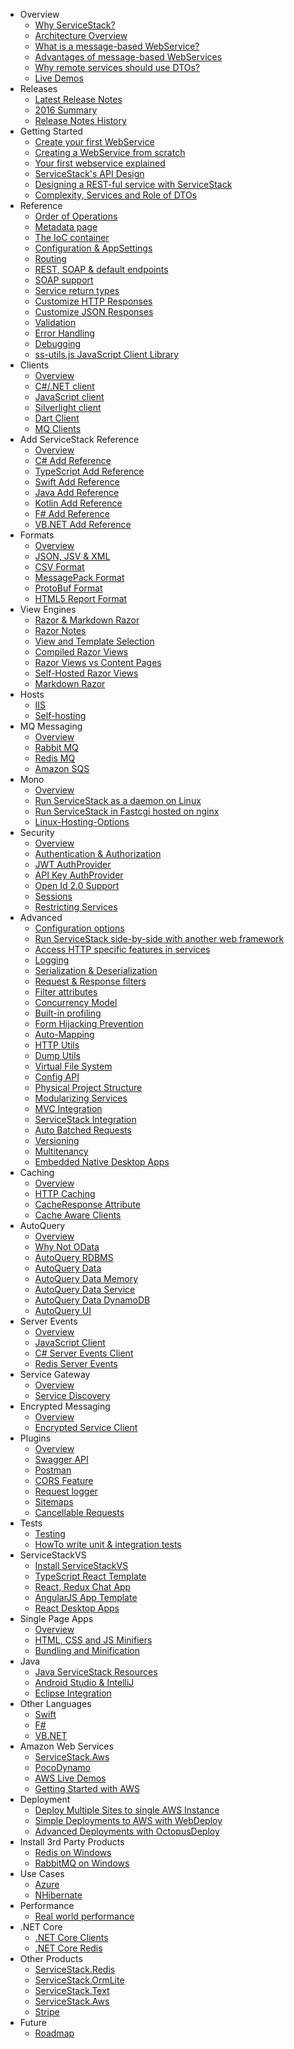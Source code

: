 
- Overview
    - [Why ServiceStack?](?id=why-servicestack)
    - [Architecture Overview](?id=architecture-overview)
    - [What is a message-based WebService?](?id=What-is-a-message-based-web-service)
    - [Advantages of message-based WebServices](?id=advantages-of-message-based-web-services)
    - [Why remote services should use DTOs?](http://stackoverflow.com/a/15369736/85785)
    - [Live Demos](https://github.com/ServiceStackApps/LiveDemos)
- Releases
    - [Latest Release Notes](?id=v4-5-2)
    - [2016 Summary](/releases/)
    - [Release Notes History](?id=release-notes-history)
- Getting Started
    - [Create your first WebService](?id=create-your-first-webservice)
    - [Creating a WebService from scratch](?id=create-webservice-from-scratch)
    - [Your first webservice explained](?id=your-first-webservice-explained)
    - [ServiceStack's API Design](?id=api-design)
    - [Designing a REST-ful service with ServiceStack](http://stackoverflow.com/a/15235822/85785)
    - [Complexity, Services and Role of DTOs](http://stackoverflow.com/a/32940275/85785)
- Reference
    - [Order of Operations](?id=order-of-operations)
    - [Metadata page](?id=metadata-page)
    - [The IoC container](?id=ioc)
    - [Configuration & AppSettings](?id=appsettings)
    - [Routing](?id=routing)
    - [REST, SOAP & default endpoints](?id=endpoints)
    - [SOAP support](?id=soap-support)
    - [Service return types](?id=service-return-types)
    - [Customize HTTP Responses](?id=customize-http-responses)
    - [Customize JSON Responses](?id=customize-json-responses)
    - [Validation](?id=validation)
    - [Error Handling](?id=error-handling)
    - [Debugging](?id=debugging)
    - [ss-utils.js JavaScript Client Library](?id=ss-utils-js)
- Clients
    - [Overview](?id=clients-overview)
    - [C#/.NET client](?id=csharp-client)
    - [JavaScript client](?id=javascript-client)
    - [Silverlight client](?id=silverlight-client)
    - [Dart Client](?id=dart-client)
    - [MQ Clients](?id=messaging#mq-client-architecture)
- Add ServiceStack Reference
    - [Overview](?id=add-servicestack-reference)
    - [C# Add Reference](?id=csharp-add-servicestack-reference)
    - [TypeScript Add Reference](?id=typescript-add-servicestack-reference)
    - [Swift Add Reference](?id=swift-add-servicestack-reference)
    - [Java Add Reference](?id=java-add-servicestack-reference)
    - [Kotlin Add Reference](?id=kotlin-add-servicestack-reference)
    - [F# Add Reference](?id=fsharp-add-servicestack-reference)
    - [VB.NET Add Reference](?id=vbnet-add-servicestack-reference)
- Formats
    - [Overview](?id=formats)
    - [JSON, JSV & XML](?id=json-jsv-and-xml)
    - [CSV Format](?id=csv-format)
    - [MessagePack Format](?id=messagepack-format)
    - [ProtoBuf Format](?id=protobuf-format)
    - [HTML5 Report Format](?id=html5reportformat)
- View Engines
    - [Razor & Markdown Razor](http://razor.servicestack.net/)
    - [Razor Notes](?id=razor-notes)
    - [View and Template Selection](?id=view-and-template-selection)
    - [Compiled Razor Views](?id=compiled-razor-views)
    - [Razor Views vs Content Pages](http://stackoverflow.com/questions/13206038/servicestack-razor-default-page/13206221#13206221)
    - [Self-Hosted Razor Views](http://www.ienablemuch.com/2012/12/self-hosting-servicestack-serving.html) 
    - [Markdown Razor](?id=markdown-razor)
- Hosts
    - [IIS](?id=iis)
    - [Self-hosting](?id=self-hosting)
- MQ Messaging
    - [Overview](?id=messaging)
    - [Rabbit MQ](?id=rabbit-mq)
    - [Redis MQ](?id=messaging-and-redis)
    - [Amazon SQS](https://github.com/ServiceStack/ServiceStack.Aws#sqsmqserver)
- Mono
    - [Overview](?id=mono)
    - [Run ServiceStack as a daemon on Linux](?id=servicestack-as-daemon-on-linux)
    - [Run ServiceStack in Fastcgi hosted on nginx](?id=servicestack-in-fastcgi-hosted-on-nginx)
    - [Linux-Hosting-Options](?id=linux-hosting-options)
- Security
    - [Overview](?id=security)
    - [Authentication & Authorization](?id=authentication-and-authorization)
    - [JWT AuthProvider](?id=jwt-authprovider)
    - [API Key AuthProvider](?id=api-key-authprovider)
    - [Open Id 2.0 Support](?id=openid)
    - [Sessions](?id=sessions)
    - [Restricting Services](?id=restricting-services)
- Advanced
    - [Configuration options](?id=configuration-options)
    - [Run ServiceStack side-by-side with another web framework](?id=servicestack-side-by-side-with-another-web-framework)
    - [Access HTTP specific features in services](?id=access-http-specific-features-in-services)
    - [Logging](?id=logging)
    - [Serialization & Deserialization](?id=serialization-deserialization)
    - [Request & Response filters](?id=request-and-response-filters)
    - [Filter attributes](?id=filter-attributes)
    - [Concurrency Model](?id=concurrency-model)
    - [Built-in profiling](?id=built-in-profiling)
    - [Form Hijacking Prevention](?id=form-hijacking-prevention)
    - [Auto-Mapping](?id=auto-mapping)
    - [HTTP Utils](?id=http-utils)
    - [Dump Utils](?id=dump-utils)
    - [Virtual File System](?id=virtual-file-system)
    - [Config API](?id=config-api)
    - [Physical Project Structure](?id=physical-project-structure)
    - [Modularizing Services](?id=modularizing-services)
    - [MVC Integration](?id=mvc-integration)
    - [ServiceStack Integration](?id=servicestack-integration)
    - [Auto Batched Requests](?id=auto-batched-requests)
    - [Versioning](?id=versioning)
    - [Multitenancy](?id=multitenancy)
    - [Embedded Native Desktop Apps](https://github.com/ServiceStack/ServiceStack.Gap)
- Caching
    - [Overview](?id=caching)
    - [HTTP Caching](?id=http-caching)
    - [CacheResponse Attribute](?id=cacheresponse-attribute)
    - [Cache Aware Clients](?id=cache-aware-clients)
- AutoQuery
    - [Overview](?id=autoquery)
    - [Why Not OData](?id=why-not-odata)
    - [AutoQuery RDBMS](?id=autoquery-rdbms)
    - [AutoQuery Data](?id=autoquery-data)
    - [AutoQuery Data Memory](?id=autoquery-memory)
    - [AutoQuery Data Service](?id=autoquery-service)
    - [AutoQuery Data DynamoDB](?id=autoquery-dynamodb)
    - [AutoQuery UI](https://github.com/ServiceStack/Admin)
- Server Events
    - [Overview](?id=server-events)
    - [JavaScript Client](?id=javascript-server-events-client)
    - [C# Server Events Client](?id=csharp-server-events-client)
    - [Redis Server Events](?id=redis-server-events)
- Service Gateway
    - [Overview](?id=service-gateway)
    - [Service Discovery](?id=service-discovery)
- Encrypted Messaging
    - [Overview](?id=encrypted-messaging)
    - [Encrypted Service Client](?id=encrypted-messaging#encrypted-service-client)
- Plugins
    - [Overview](?id=plugins)
    - [Swagger API](?id=swagger-api)
    - [Postman](?id=postman)
    - [CORS Feature](?id=corsfeature)
    - [Request logger](?id=request-logger)
    - [Sitemaps](?id=sitemaps)
    - [Cancellable Requests](?id=cancellable-requests)
- Tests
    - [Testing](?id=testing) 
    - [HowTo write unit & integration tests](?id=howto-write-unit-integration-tests)
- ServiceStackVS
    - [Install ServiceStackVS](?id=install-servicestackvs)
    - [TypeScript React Template](https://github.com/ServiceStackApps/typescript-react-template/)
    - [React, Redux Chat App](https://github.com/ServiceStackApps/ReactChat)
    - [AngularJS App Template](https://github.com/ServiceStack/ServiceStackVS/blob/master/docs/angular-spa.md)
    - [React Desktop Apps](https://github.com/ServiceStackApps/ReactDesktopApps)
- Single Page Apps
    - [Overview](?id=single-page-apps) 
    - [HTML, CSS and JS Minifiers](?id=html-css-and-javascript-minification)
    - [Bundling and Minification](?id=bundling-and-minification)
- Java
    - [Java ServiceStack Resources](?id=java)
    - [Android Studio & IntelliJ](?id=java-add-servicestack-reference#servicestack-idea-android-studio-plugin)
    - [Eclipse Integration](https://github.com/ServiceStack/ServiceStack.Java/tree/master/src/ServiceStackEclipse#eclipse-integration-with-servicestack)
- Other Languages
    - [Swift](?id=swift)
    - [F#](?id=fsharp)
    - [VB.NET](?id=vbnet)
- Amazon Web Services
    - [ServiceStack.Aws](https://github.com/ServiceStack/ServiceStack.Aws)
    - [PocoDynamo](https://github.com/ServiceStack/PocoDynamo)
    - [AWS Live Demos](http://awsapps.servicestack.net)
    - [Getting Started with AWS](https://github.com/ServiceStackApps/AwsGettingStarted)
- Deployment
    - [Deploy Multiple Sites to single AWS Instance](?id=deploy-multiple-sites-to-aws)
    - [Simple Deployments to AWS with WebDeploy](?id=simple-deployments-to-aws)
    - [Advanced Deployments with OctopusDeploy](?id=advanced-deployment-octopus-deploy)
- Install 3rd Party Products
    - [Redis on Windows](https://github.com/ServiceStack/redis-windows)
    - [RabbitMQ on Windows](https://github.com/ServiceStack/rabbitmq-windows)
- Use Cases
    - [Azure](?id=azure)
    - [NHibernate](?id=nhibernate) 
- Performance
    - [Real world performance](?id=real-world-performance) 
- .NET Core
    - [.NET Core Clients](https://github.com/ServiceStack/ServiceStack/blob/netcore/docs/pages/netcore.md)
    - [.NET Core Redis](https://github.com/ServiceStack/ServiceStack.Redis/blob/master/docs/pages/netcore.md)
- Other Products
    - [ServiceStack.Redis](https://github.com/ServiceStack/ServiceStack.Redis)
    - [ServiceStack.OrmLite](https://github.com/ServiceStack/ServiceStack.OrmLite)
    - [ServiceStack.Text](https://github.com/ServiceStack/ServiceStack.Text)
    - [ServiceStack.Aws](https://github.com/ServiceStack/ServiceStack.Aws)
    - [Stripe](https://github.com/ServiceStack/Stripe)
- Future
    - [Roadmap](?id=roadmap)